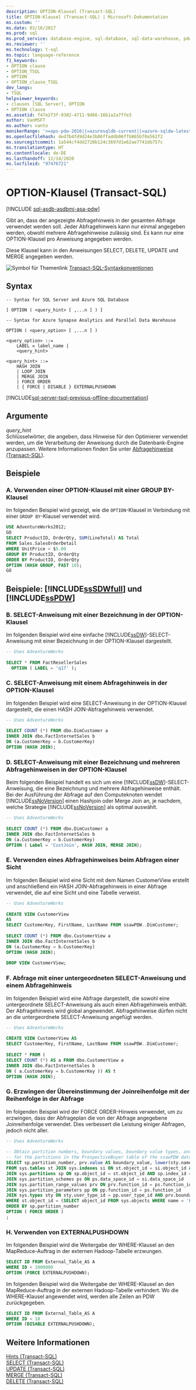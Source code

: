 ```yaml
---
description: OPTION-Klausel (Transact-SQL)
title: OPTION-Klausel (Transact-SQL) | Microsoft-Dokumentation
ms.custom: ''
ms.date: 03/16/2017
ms.prod: sql
ms.prod_service: database-engine, sql-database, sql-data-warehouse, pdw
ms.reviewer: ''
ms.technology: t-sql
ms.topic: language-reference
f1_keywords:
- OPTION clause
- OPTION_TSQL
- OPTION
- OPTION_clause_TSQL
dev_langs:
- TSQL
helpviewer_keywords:
- clauses [SQL Server], OPTION
- OPTION clause
ms.assetid: f47e2f3f-9302-4711-9d66-16b1a2a7ffe3
author: VanMSFT
ms.author: vanto
monikerRange: '>=aps-pdw-2016||=azuresqldb-current||=azure-sqldw-latest||>=sql-server-2016||>=sql-server-linux-2017||=azuresqldb-mi-current'
ms.openlocfilehash: 4ed7b4fd9d24e3b06ffaddb06ffb865bf0a562f2
ms.sourcegitcommit: 1a544cf4dd2720b124c3697d1e62ae7741db757c
ms.translationtype: HT
ms.contentlocale: de-DE
ms.lasthandoff: 12/14/2020
ms.locfileid: "97476721"
---
```

# <a name="option-clause-transact-sql"></a>OPTION-Klausel (Transact-SQL)
[!INCLUDE [sql-asdb-asdbmi-asa-pdw](../../includes/applies-to-version/sql-asdb-asdbmi-asa-pdw.md)]

  Gibt an, dass der angezeigte Abfragehinweis in der gesamten Abfrage verwendet werden soll. Jeder Abfragehinweis kann nur einmal angegeben werden, obwohl mehrere Abfragehinweise zulässig sind. Es kann nur eine OPTION-Klausel pro Anweisung angegeben werden.  
  
 Diese Klausel kann in den Anweisungen SELECT, DELETE, UPDATE und MERGE angegeben werden.  
  
 ![Symbol für Themenlink](../../database-engine/configure-windows/media/topic-link.gif "Symbol für Themenlink") [Transact-SQL-Syntaxkonventionen](../../t-sql/language-elements/transact-sql-syntax-conventions-transact-sql.md)  
  
## <a name="syntax"></a>Syntax  
  
```syntaxsql
-- Syntax for SQL Server and Azure SQL Database  
  
[ OPTION ( <query_hint> [ ,...n ] ) ]   
```  
  
```syntaxsql
-- Syntax for Azure Synapse Analytics and Parallel Data Warehouse  
  
OPTION ( <query_option> [ ,...n ] )  
  
<query_option> ::=  
    LABEL = label_name |  
    <query_hint>  
  
<query_hint> ::=  
    HASH JOIN   
    | LOOP JOIN   
    | MERGE JOIN  
    | FORCE ORDER  
    | { FORCE | DISABLE } EXTERNALPUSHDOWN  
```  
  
[!INCLUDE[sql-server-tsql-previous-offline-documentation](../../includes/sql-server-tsql-previous-offline-documentation.md)]

## <a name="arguments"></a>Argumente
 *query_hint*  
 Schlüsselwörter, die angeben, dass Hinweise für den Optimierer verwendet werden, um die Verarbeitung der Anweisung durch die Datenbank-Engine anzupassen. Weitere Informationen finden Sie unter [Abfragehinweise &#40;Transact-SQL&#41;](../../t-sql/queries/hints-transact-sql-query.md).  
  
## <a name="examples"></a>Beispiele  
  
### <a name="a-using-an-option-clause-with-a-group-by-clause"></a>A. Verwenden einer OPTION-Klausel mit einer GROUP BY-Klausel  
 Im folgenden Beispiel wird gezeigt, wie die `OPTION`-Klausel in Verbindung mit einer `GROUP BY`-Klausel verwendet wird.  
  
```sql
USE AdventureWorks2012;  
GO  
SELECT ProductID, OrderQty, SUM(LineTotal) AS Total  
FROM Sales.SalesOrderDetail  
WHERE UnitPrice < $5.00  
GROUP BY ProductID, OrderQty  
ORDER BY ProductID, OrderQty  
OPTION (HASH GROUP, FAST 10);  
GO  
```  
  
## <a name="examples-sssdwfull-and-sspdw"></a>Beispiele: [!INCLUDE[ssSDWfull](../../includes/sssdwfull-md.md)] und [!INCLUDE[ssPDW](../../includes/sspdw-md.md)]  
  
### <a name="b-select-statement-with-a-label-in-the-option-clause"></a>B. SELECT-Anweisung mit einer Bezeichnung in der OPTION-Klausel  
 Im folgenden Beispiel wird eine einfache [!INCLUDE[ssDW](../../includes/ssdw-md.md)]-SELECT-Anweisung mit einer Bezeichnung in der OPTION-Klausel dargestellt.  
  
```sql
-- Uses AdventureWorks  
  
SELECT * FROM FactResellerSales  
  OPTION ( LABEL = 'q17' );  
```  
  
### <a name="c-select-statement-with-a-query-hint-in-the-option-clause"></a>C. SELECT-Anweisung mit einem Abfragehinweis in der OPTION-Klausel  
 Im folgenden Beispiel wird eine SELECT-Anweisung in der OPTION-Klausel dargestellt, die einen HASH JOIN-Abfragehinweis verwendet.  
  
```sql
-- Uses AdventureWorks  
  
SELECT COUNT (*) FROM dbo.DimCustomer a  
INNER JOIN dbo.FactInternetSales b   
ON (a.CustomerKey = b.CustomerKey)  
OPTION (HASH JOIN);  
```  
  
### <a name="d-select-statement-with-a-label-and-multiple-query-hints-in-the-option-clause"></a>D. SELECT-Anweisung mit einer Bezeichnung und mehreren Abfragehinweisen in der OPTION-Klausel  
 Beim folgenden Beispiel handelt es sich um eine [!INCLUDE[ssDW](../../includes/ssdw-md.md)]-SELECT-Anweisung, die eine Bezeichnung und mehrere Abfragehinweise enthält. Bei der Ausführung der Abfrage auf den Computeknoten wendet [!INCLUDE[ssNoVersion](../../includes/ssnoversion-md.md)] einen Hashjoin oder Merge Join an, je nachdem, welche Strategie [!INCLUDE[ssNoVersion](../../includes/ssnoversion-md.md)] als optimal auswählt.  
  
```sql
-- Uses AdventureWorks  
  
SELECT COUNT (*) FROM dbo.DimCustomer a  
INNER JOIN dbo.FactInternetSales b   
ON (a.CustomerKey = b.CustomerKey)  
OPTION ( Label = 'CustJoin', HASH JOIN, MERGE JOIN);  
```  
  
### <a name="e-using-a-query-hint-when-querying-a-view"></a>E. Verwenden eines Abfragehinweises beim Abfragen einer Sicht  
 Im folgenden Beispiel wird eine Sicht mit dem Namen CustomerView erstellt und anschließend ein HASH JOIN-Abfragehinweis in einer Abfrage verwendet, die auf eine Sicht und eine Tabelle verweist.  
  
```sql
-- Uses AdventureWorks  
  
CREATE VIEW CustomerView  
AS  
SELECT CustomerKey, FirstName, LastName FROM ssawPDW..DimCustomer;  
  
SELECT COUNT (*) FROM dbo.CustomerView a  
INNER JOIN dbo.FactInternetSales b  
ON (a.CustomerKey = b.CustomerKey)  
OPTION (HASH JOIN);  
  
DROP VIEW CustomerView;
```  
  
### <a name="f-query-with-a-subselect-and-a-query-hint"></a>F. Abfrage mit einer untergeordneten SELECT-Anweisung und einem Abfragehinweis  
 Im folgenden Beispiel wird eine Abfrage dargestellt, die sowohl eine untergeordnete SELECT-Anweisung als auch einen Abfragehinweis enthält. Der Abfragehinweis wird global angewendet. Abfragehinweise dürfen nicht an die untergeordnete SELECT-Anweisung angefügt werden.  
  
```sql
-- Uses AdventureWorks  
  
CREATE VIEW CustomerView AS  
SELECT CustomerKey, FirstName, LastName FROM ssawPDW..DimCustomer;  
  
SELECT * FROM (  
SELECT COUNT (*) AS a FROM dbo.CustomerView a  
INNER JOIN dbo.FactInternetSales b  
ON ( a.CustomerKey = b.CustomerKey )) AS t  
OPTION (HASH JOIN);  
```  
  
### <a name="g-force-the-join-order-to-match-the-order-in-the-query"></a>G. Erzwingen der Übereinstimmung der Joinreihenfolge mit der Reihenfolge in der Abfrage  
 Im folgenden Beispiel wird der FORCE ORDER-Hinweis verwendet, um zu erzwingen, dass der Abfrageplan die von der Abfrage angegebene Joinreihenfolge verwendet. Dies verbessert die Leistung einiger Abfragen, jedoch nicht aller.  
  
```sql
-- Uses AdventureWorks  
  
-- Obtain partition numbers, boundary values, boundary value types, and rows per boundary  
-- for the partitions in the ProspectiveBuyer table of the ssawPDW database.  
SELECT sp.partition_number, prv.value AS boundary_value, lower(sty.name) AS boundary_value_type, sp.rows   
FROM sys.tables st JOIN sys.indexes si ON st.object_id = si.object_id AND si.index_id <2  
JOIN sys.partitions sp ON sp.object_id = st.object_id AND sp.index_id = si.index_id  
JOIN sys.partition_schemes ps ON ps.data_space_id = si.data_space_id   
JOIN sys.partition_range_values prv ON prv.function_id = ps.function_id   
JOIN sys.partition_parameters pp ON pp.function_id = ps.function_id   
JOIN sys.types sty ON sty.user_type_id = pp.user_type_id AND prv.boundary_id = sp.partition_number   
WHERE st.object_id = (SELECT object_id FROM sys.objects WHERE name = 'FactResellerSales')   
ORDER BY sp.partition_number  
OPTION ( FORCE ORDER )  
;  
```  
  
### <a name="h-using-externalpushdown"></a>H. Verwenden von EXTERNALPUSHDOWN  
 Im folgenden Beispiel wird die Weitergabe der WHERE-Klausel an den MapReduce-Auftrag in der externen Hadoop-Tabelle erzwungen.  
  
```sql
SELECT ID FROM External_Table_AS A   
WHERE ID < 1000000  
OPTION (FORCE EXTERNALPUSHDOWN);  
```  
  
 Im folgenden Beispiel wird die Weitergabe der WHERE-Klausel an den MapReduce-Auftrag in der externen Hadoop-Tabelle verhindert. Wo die WHERE-Klausel angewendet wird, werden alle Zeilen an PDW zurückgegeben.  
  
```sql
SELECT ID FROM External_Table_AS A   
WHERE ID < 10  
OPTION (DISABLE EXTERNALPUSHDOWN);  
```  
  
## <a name="see-also"></a>Weitere Informationen  
 [Hints &#40;Transact-SQL&#41;](../../t-sql/queries/hints-transact-sql.md)   
 [SELECT &#40;Transact-SQL&#41;](../../t-sql/queries/select-transact-sql.md)   
 [UPDATE (Transact-SQL)](../../t-sql/queries/update-transact-sql.md)   
 [MERGE &#40;Transact-SQL&#41;](../../t-sql/statements/merge-transact-sql.md)   
 [DELETE &#40;Transact-SQL&#41;](../../t-sql/statements/delete-transact-sql.md)  
  
  

